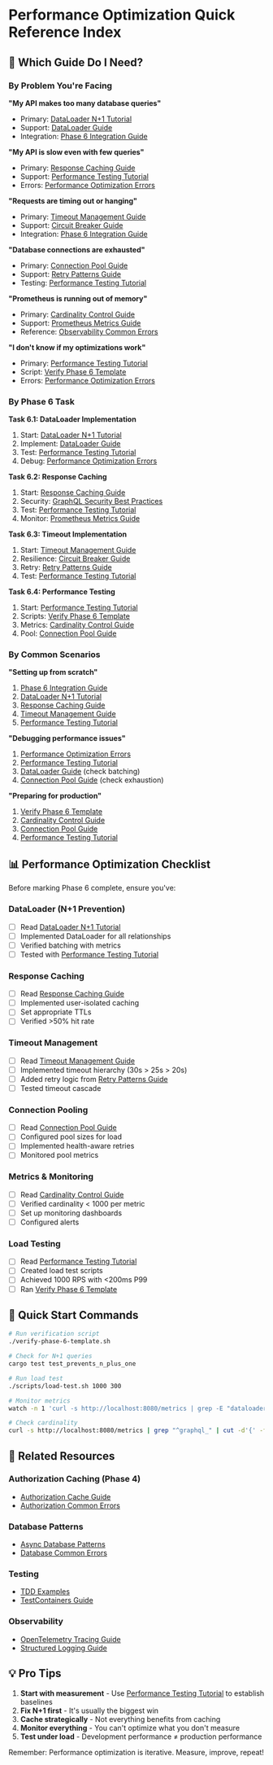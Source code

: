 # Performance Optimization Quick Reference Index

## 🎯 Which Guide Do I Need?

### By Problem You're Facing

**"My API makes too many database queries"**
- Primary: [DataLoader N+1 Tutorial](./dataloader-n1-tutorial.md)
- Support: [DataLoader Guide](./dataloader-guide.md)
- Integration: [Phase 6 Integration Guide](./phase-6-integration-guide.md)

**"My API is slow even with few queries"**
- Primary: [Response Caching Guide](./response-caching-guide.md)
- Support: [Performance Testing Tutorial](./performance-testing-tutorial.md)
- Errors: [Performance Optimization Errors](./performance-optimization-errors.md)

**"Requests are timing out or hanging"**
- Primary: [Timeout Management Guide](./timeout-management-guide.md)
- Support: [Circuit Breaker Guide](./circuit-breaker-guide.md)
- Integration: [Phase 6 Integration Guide](./phase-6-integration-guide.md)

**"Database connections are exhausted"**
- Primary: [Connection Pool Guide](./connection-pool-guide.md)
- Support: [Retry Patterns Guide](./retry-patterns-guide.md)
- Testing: [Performance Testing Tutorial](./performance-testing-tutorial.md)

**"Prometheus is running out of memory"**
- Primary: [Cardinality Control Guide](./cardinality-control-guide.md)
- Support: [Prometheus Metrics Guide](./prometheus-metrics-guide.md)
- Reference: [Observability Common Errors](./observability-common-errors.md)

**"I don't know if my optimizations work"**
- Primary: [Performance Testing Tutorial](./performance-testing-tutorial.md)
- Script: [Verify Phase 6 Template](./verify-phase-6-template.sh)
- Errors: [Performance Optimization Errors](./performance-optimization-errors.md)

### By Phase 6 Task

**Task 6.1: DataLoader Implementation**
1. Start: [DataLoader N+1 Tutorial](./dataloader-n1-tutorial.md)
2. Implement: [DataLoader Guide](./dataloader-guide.md)
3. Test: [Performance Testing Tutorial](./performance-testing-tutorial.md)
4. Debug: [Performance Optimization Errors](./performance-optimization-errors.md)

**Task 6.2: Response Caching**
1. Start: [Response Caching Guide](./response-caching-guide.md)
2. Security: [GraphQL Security Best Practices](./graphql-security-best-practices.md)
3. Test: [Performance Testing Tutorial](./performance-testing-tutorial.md)
4. Monitor: [Prometheus Metrics Guide](./prometheus-metrics-guide.md)

**Task 6.3: Timeout Implementation**
1. Start: [Timeout Management Guide](./timeout-management-guide.md)
2. Resilience: [Circuit Breaker Guide](./circuit-breaker-guide.md)
3. Retry: [Retry Patterns Guide](./retry-patterns-guide.md)
4. Test: [Performance Testing Tutorial](./performance-testing-tutorial.md)

**Task 6.4: Performance Testing**
1. Start: [Performance Testing Tutorial](./performance-testing-tutorial.md)
2. Scripts: [Verify Phase 6 Template](./verify-phase-6-template.sh)
3. Metrics: [Cardinality Control Guide](./cardinality-control-guide.md)
4. Pool: [Connection Pool Guide](./connection-pool-guide.md)

### By Common Scenarios

**"Setting up from scratch"**
1. [Phase 6 Integration Guide](./phase-6-integration-guide.md)
2. [DataLoader N+1 Tutorial](./dataloader-n1-tutorial.md)
3. [Response Caching Guide](./response-caching-guide.md)
4. [Timeout Management Guide](./timeout-management-guide.md)
5. [Performance Testing Tutorial](./performance-testing-tutorial.md)

**"Debugging performance issues"**
1. [Performance Optimization Errors](./performance-optimization-errors.md)
2. [Performance Testing Tutorial](./performance-testing-tutorial.md)
3. [DataLoader Guide](./dataloader-guide.md) (check batching)
4. [Connection Pool Guide](./connection-pool-guide.md) (check exhaustion)

**"Preparing for production"**
1. [Verify Phase 6 Template](./verify-phase-6-template.sh)
2. [Cardinality Control Guide](./cardinality-control-guide.md)
3. [Connection Pool Guide](./connection-pool-guide.md)
4. [Performance Testing Tutorial](./performance-testing-tutorial.md)

## 📊 Performance Optimization Checklist

Before marking Phase 6 complete, ensure you've:

### DataLoader (N+1 Prevention)
- [ ] Read [DataLoader N+1 Tutorial](./dataloader-n1-tutorial.md)
- [ ] Implemented DataLoader for all relationships
- [ ] Verified batching with metrics
- [ ] Tested with [Performance Testing Tutorial](./performance-testing-tutorial.md)

### Response Caching
- [ ] Read [Response Caching Guide](./response-caching-guide.md)
- [ ] Implemented user-isolated caching
- [ ] Set appropriate TTLs
- [ ] Verified >50% hit rate

### Timeout Management
- [ ] Read [Timeout Management Guide](./timeout-management-guide.md)
- [ ] Implemented timeout hierarchy (30s > 25s > 20s)
- [ ] Added retry logic from [Retry Patterns Guide](./retry-patterns-guide.md)
- [ ] Tested timeout cascade

### Connection Pooling
- [ ] Read [Connection Pool Guide](./connection-pool-guide.md)
- [ ] Configured pool sizes for load
- [ ] Implemented health-aware retries
- [ ] Monitored pool metrics

### Metrics & Monitoring
- [ ] Read [Cardinality Control Guide](./cardinality-control-guide.md)
- [ ] Verified cardinality < 1000 per metric
- [ ] Set up monitoring dashboards
- [ ] Configured alerts

### Load Testing
- [ ] Read [Performance Testing Tutorial](./performance-testing-tutorial.md)
- [ ] Created load test scripts
- [ ] Achieved 1000 RPS with <200ms P99
- [ ] Ran [Verify Phase 6 Template](./verify-phase-6-template.sh)

## 🚀 Quick Start Commands

```bash
# Run verification script
./verify-phase-6-template.sh

# Check for N+1 queries
cargo test test_prevents_n_plus_one

# Run load test
./scripts/load-test.sh 1000 300

# Monitor metrics
watch -n 1 'curl -s http://localhost:8080/metrics | grep -E "dataloader|cache|timeout|pool"'

# Check cardinality
curl -s http://localhost:8080/metrics | grep "^graphql_" | cut -d'{' -f1 | sort | uniq -c | sort -rn
```

## 🔗 Related Resources

### Authorization Caching (Phase 4)
- [Authorization Cache Guide](./authorization-cache-guide.md)
- [Authorization Common Errors](./authorization-common-errors.md)

### Database Patterns
- [Async Database Patterns](./async-database-patterns.md)
- [Database Common Errors](./database-common-errors.md)

### Testing
- [TDD Examples](./database-tdd-examples.md)
- [TestContainers Guide](./testcontainers-guide.md)

### Observability
- [OpenTelemetry Tracing Guide](./opentelemetry-tracing-guide.md)
- [Structured Logging Guide](./structured-logging-guide.md)

## 💡 Pro Tips

1. **Start with measurement** - Use [Performance Testing Tutorial](./performance-testing-tutorial.md) to establish baselines
2. **Fix N+1 first** - It's usually the biggest win
3. **Cache strategically** - Not everything benefits from caching
4. **Monitor everything** - You can't optimize what you don't measure
5. **Test under load** - Development performance ≠ production performance

Remember: Performance optimization is iterative. Measure, improve, repeat!